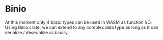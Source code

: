 # Binio
At this moment only 4 basic types can be used in WASM as function I/O. Using Binio crate, we can extend to any complex data type as long as it can serialize / deserialize as binary

